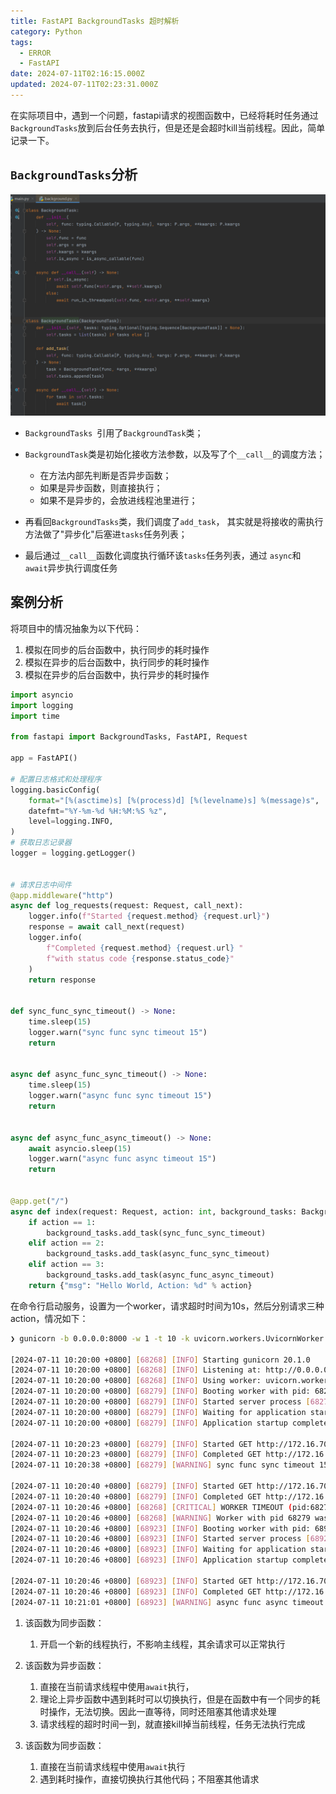 ```yaml
---
title: FastAPI BackgroundTasks 超时解析
category: Python
tags:
  - ERROR
  - FastAPI
date: 2024-07-11T02:16:15.000Z
updated: 2024-07-11T02:23:31.000Z
---
```

在实际项目中，遇到一个问题，fastapi请求的视图函数中，已经将耗时任务通过`BackgroundTasks`​放到后台任务去执行，但是还是会超时kill当前线程。因此，简单记录一下。

## `BackgroundTasks`​分析

​![image](assets/image-20240711102536-sqohwta.png)​

* `BackgroundTasks `​引用了`BackgroundTask`​类；
* ​`BackgroundTask`​类是初始化接收方法参数，以及写了个`__call__`​的调度方法；

  * 在方法内部先判断是否异步函数；
  * 如果是异步函数，则直接执行；
  * 如果不是异步的，会放进线程池里进行；
* 再看回`BackgroundTasks`​类，我们调度了`add_task`​， 其实就是将接收的需执行方法做了"异步化"后塞进`tasks`​任务列表；
* 最后通过`__call__`​函数化调度执行循环该`tasks`​任务列表，通过 `async`​和 `await`​异步执行调度任务

## 案例分析

将项目中的情况抽象为以下代码：

1. 模拟在同步的后台函数中，执行同步的耗时操作
2. 模拟在异步的后台函数中，执行同步的耗时操作
3. 模拟在异步的后台函数中，执行异步的耗时操作

```python
import asyncio
import logging
import time

from fastapi import BackgroundTasks, FastAPI, Request

app = FastAPI()

# 配置日志格式和处理程序
logging.basicConfig(
    format="[%(asctime)s] [%(process)d] [%(levelname)s] %(message)s",
    datefmt="%Y-%m-%d %H:%M:%S %z",
    level=logging.INFO,
)
# 获取日志记录器
logger = logging.getLogger()


# 请求日志中间件
@app.middleware("http")
async def log_requests(request: Request, call_next):
    logger.info(f"Started {request.method} {request.url}")
    response = await call_next(request)
    logger.info(
        f"Completed {request.method} {request.url} "
        f"with status code {response.status_code}"
    )
    return response


def sync_func_sync_timeout() -> None:
    time.sleep(15)
    logger.warn("sync func sync timeout 15")
    return


async def async_func_sync_timeout() -> None:
    time.sleep(15)
    logger.warn("async func sync timeout 15")
    return


async def async_func_async_timeout() -> None:
    await asyncio.sleep(15)
    logger.warn("async func async timeout 15")
    return


@app.get("/")
async def index(request: Request, action: int, background_tasks: BackgroundTasks):
    if action == 1:
        background_tasks.add_task(sync_func_sync_timeout)
    elif action == 2:
        background_tasks.add_task(async_func_sync_timeout)
    elif action == 3:
        background_tasks.add_task(async_func_async_timeout)
    return {"msg": "Hello World, Action: %d" % action}

```

在命令行启动服务，设置为一个worker，请求超时时间为10s，然后分别请求三种action，情况如下：

```bash
❯ gunicorn -b 0.0.0.0:8000 -w 1 -t 10 -k uvicorn.workers.UvicornWorker main:app

[2024-07-11 10:20:00 +0800] [68268] [INFO] Starting gunicorn 20.1.0
[2024-07-11 10:20:00 +0800] [68268] [INFO] Listening at: http://0.0.0.0:8000 (68268)
[2024-07-11 10:20:00 +0800] [68268] [INFO] Using worker: uvicorn.workers.UvicornWorker
[2024-07-11 10:20:00 +0800] [68279] [INFO] Booting worker with pid: 68279
[2024-07-11 10:20:00 +0800] [68279] [INFO] Started server process [68279]
[2024-07-11 10:20:00 +0800] [68279] [INFO] Waiting for application startup.
[2024-07-11 10:20:00 +0800] [68279] [INFO] Application startup complete.

[2024-07-11 10:20:23 +0800] [68279] [INFO] Started GET http://172.16.70.150:8000/?action=1
[2024-07-11 10:20:23 +0800] [68279] [INFO] Completed GET http://172.16.70.150:8000/?action=1 with status code 200
[2024-07-11 10:20:38 +0800] [68279] [WARNING] sync func sync timeout 15

[2024-07-11 10:20:40 +0800] [68279] [INFO] Started GET http://172.16.70.150:8000/?action=2
[2024-07-11 10:20:40 +0800] [68279] [INFO] Completed GET http://172.16.70.150:8000/?action=2 with status code 200
[2024-07-11 10:20:46 +0800] [68268] [CRITICAL] WORKER TIMEOUT (pid:68279)
[2024-07-11 10:20:46 +0800] [68268] [WARNING] Worker with pid 68279 was terminated due to signal 6
[2024-07-11 10:20:46 +0800] [68923] [INFO] Booting worker with pid: 68923
[2024-07-11 10:20:46 +0800] [68923] [INFO] Started server process [68923]
[2024-07-11 10:20:46 +0800] [68923] [INFO] Waiting for application startup.
[2024-07-11 10:20:46 +0800] [68923] [INFO] Application startup complete.

[2024-07-11 10:20:46 +0800] [68923] [INFO] Started GET http://172.16.70.150:8000/?action=3
[2024-07-11 10:20:46 +0800] [68923] [INFO] Completed GET http://172.16.70.150:8000/?action=3 with status code 200
[2024-07-11 10:21:01 +0800] [68923] [WARNING] async func async timeout 15
```

1. 该函数为同步函数：

    1. 开启一个新的线程执行，不影响主线程，其余请求可以正常执行
2. 该函数为异步函数：

    1. 直接在当前请求线程中使用`await`​执行，
    2. 理论上异步函数中遇到耗时可以切换执行，但是在函数中有一个同步的耗时操作，无法切换。因此一直等待，同时还阻塞其他请求处理
    3. 请求线程的超时时间一到，就直接kill掉当前线程，任务无法执行完成
3. 该函数为同步函数：

    1. 直接在当前请求线程中使用`await`​执行
    2. 遇到耗时操作，直接切换执行其他代码；不阻塞其他请求
